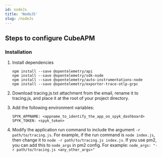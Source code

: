 ```yaml
---
id: nodeJs
title: 'NodeJS'
slug: /nodeJs
---
```


## Steps to configure CubeAPM

### Installation

1. Install dependencies

    ```
    npm install --save @opentelemetry/api
    npm install --save @opentelemetry/sdk-node
    npm install --save @opentelemetry/auto-instrumentations-node
    npm install --save @opentelemetry/exporter-trace-otlp-grpc
    ```

2. Download tracing.js.txt attachment from the email, rename it to tracing.js, and place it at
the root of your project directory.

3. Add the following environment variables:

    ```
    SPYK_APPNAME: <appname_to_identify_the_app_on_spyk_dashboard>
    SPYK_TOKEN: <spyk_token>
    ```

4. Modify the application run command to include the argument ```-r
path/to/tracing.js```. For example, if the run command is ```node index.js```, then
change it to ```node -r path/to/tracing.js index.js```. If you use pm2, you can add
this to ```node_args``` in pm2 config. For example:
```node_args: "-r path/to/tracing.js <any_other_args>"```

